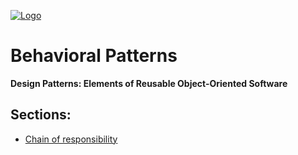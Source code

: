 [![Logo](https://raw.githubusercontent.com/ogycode/DesignPatterns/master/merch/logoBehavioralPatterns.jpg)](https://github.com/ogycode/DesignPatterns/tree/master/src/BehavioralPatterns)

# Behavioral Patterns
**Design Patterns: Elements of Reusable Object-Oriented Software**

## Sections:
 - [Chain of responsibility](https://github.com/ogycode/DesignPatterns/blob/master/src/CreationalPatterns/ChainOfResponsibility)
